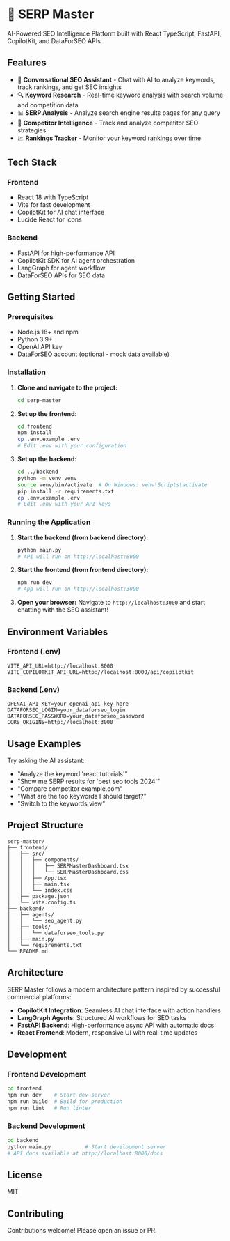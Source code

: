 # 🎯 SERP Master

AI-Powered SEO Intelligence Platform built with React TypeScript, FastAPI, CopilotKit, and DataForSEO APIs.

## Features

- 🤖 **Conversational SEO Assistant** - Chat with AI to analyze keywords, track rankings, and get SEO insights
- 🔍 **Keyword Research** - Real-time keyword analysis with search volume and competition data
- 📊 **SERP Analysis** - Analyze search engine results pages for any query
- 🎯 **Competitor Intelligence** - Track and analyze competitor SEO strategies
- 📈 **Rankings Tracker** - Monitor your keyword rankings over time

## Tech Stack

### Frontend
- React 18 with TypeScript
- Vite for fast development
- CopilotKit for AI chat interface
- Lucide React for icons

### Backend
- FastAPI for high-performance API
- CopilotKit SDK for AI agent orchestration
- LangGraph for agent workflow
- DataForSEO APIs for SEO data

## Getting Started

### Prerequisites

- Node.js 18+ and npm
- Python 3.9+
- OpenAI API key
- DataForSEO account (optional - mock data available)

### Installation

1. **Clone and navigate to the project:**
   ```bash
   cd serp-master
   ```

2. **Set up the frontend:**
   ```bash
   cd frontend
   npm install
   cp .env.example .env
   # Edit .env with your configuration
   ```

3. **Set up the backend:**
   ```bash
   cd ../backend
   python -m venv venv
   source venv/bin/activate  # On Windows: venv\Scripts\activate
   pip install -r requirements.txt
   cp .env.example .env
   # Edit .env with your API keys
   ```

### Running the Application

1. **Start the backend (from backend directory):**
   ```bash
   python main.py
   # API will run on http://localhost:8000
   ```

2. **Start the frontend (from frontend directory):**
   ```bash
   npm run dev
   # App will run on http://localhost:3000
   ```

3. **Open your browser:**
   Navigate to `http://localhost:3000` and start chatting with the SEO assistant!

## Environment Variables

### Frontend (.env)
```
VITE_API_URL=http://localhost:8000
VITE_COPILOTKIT_API_URL=http://localhost:8000/api/copilotkit
```

### Backend (.env)
```
OPENAI_API_KEY=your_openai_api_key_here
DATAFORSEO_LOGIN=your_dataforseo_login
DATAFORSEO_PASSWORD=your_dataforseo_password
CORS_ORIGINS=http://localhost:3000
```

## Usage Examples

Try asking the AI assistant:
- "Analyze the keyword 'react tutorials'"
- "Show me SERP results for 'best seo tools 2024'"
- "Compare competitor example.com"
- "What are the top keywords I should target?"
- "Switch to the keywords view"

## Project Structure

```
serp-master/
├── frontend/
│   ├── src/
│   │   ├── components/
│   │   │   ├── SERPMasterDashboard.tsx
│   │   │   └── SERPMasterDashboard.css
│   │   ├── App.tsx
│   │   ├── main.tsx
│   │   └── index.css
│   ├── package.json
│   └── vite.config.ts
├── backend/
│   ├── agents/
│   │   └── seo_agent.py
│   ├── tools/
│   │   └── dataforseo_tools.py
│   ├── main.py
│   └── requirements.txt
└── README.md
```

## Architecture

SERP Master follows a modern architecture pattern inspired by successful commercial platforms:

- **CopilotKit Integration**: Seamless AI chat interface with action handlers
- **LangGraph Agents**: Structured AI workflows for SEO tasks
- **FastAPI Backend**: High-performance async API with automatic docs
- **React Frontend**: Modern, responsive UI with real-time updates

## Development

### Frontend Development
```bash
cd frontend
npm run dev    # Start dev server
npm run build  # Build for production
npm run lint   # Run linter
```

### Backend Development
```bash
cd backend
python main.py           # Start development server
# API docs available at http://localhost:8000/docs
```

## License

MIT

## Contributing

Contributions welcome! Please open an issue or PR.
